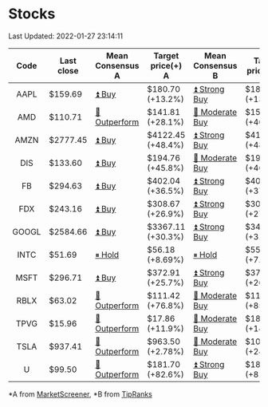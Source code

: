 # Stocks
Last Updated: 2022-01-27 23:14:11

|Code|Last close|Mean Consensus A|Target price(+) A|Mean Consensus B|Target price(+) B|
|:--:|-|-|-|-|-|
|AAPL|$159.69|[⏫ Buy](https://m.marketscreener.com/quote/stock/-4849/)|$180.70 (+13.2%)|[⏫ Strong Buy](https://www.tipranks.com/stocks/aapl/forecast)|$181.40 (+13.60%)|
|AMD|$110.71|[🔼 Outperform](https://m.marketscreener.com/quote/stock/-19475876/)|$141.81 (+28.1%)|[🔼 Moderate Buy](https://www.tipranks.com/stocks/amd/forecast)|$155.73 (+40.66%)|
|AMZN|$2777.45|[⏫ Buy](https://m.marketscreener.com/quote/stock/-12864605/)|$4122.45 (+48.4%)|[⏫ Strong Buy](https://www.tipranks.com/stocks/amzn/forecast)|$4134.17 (+48.85%)|
|DIS|$133.60|[⏫ Buy](https://m.marketscreener.com/quote/stock/-4842/)|$194.76 (+45.8%)|[🔼 Moderate Buy](https://www.tipranks.com/stocks/dis/forecast)|$195.35 (+46.22%)|
|FB|$294.63|[⏫ Buy](https://m.marketscreener.com/quote/stock/-10547141/)|$402.04 (+36.5%)|[⏫ Strong Buy](https://www.tipranks.com/stocks/fb/forecast)|$405.36 (+37.58%)|
|FDX|$243.16|[⏫ Buy](https://m.marketscreener.com/quote/stock/-12585/)|$308.67 (+26.9%)|[⏫ Strong Buy](https://www.tipranks.com/stocks/fdx/forecast)|$309.71 (+27.37%)|
|GOOGL|$2584.66|[⏫ Buy](https://m.marketscreener.com/quote/stock/-24203373/)|$3367.11 (+30.3%)|[⏫ Strong Buy](https://www.tipranks.com/stocks/googl/forecast)|$3409.23 (+31.90%)|
|INTC|$51.69|[⏸ Hold](https://m.marketscreener.com/quote/stock/-4829/)|$56.18 (+8.69%)|[⏸ Hold](https://www.tipranks.com/stocks/intc/forecast)|$55.50 (+7.37%)|
|MSFT|$296.71|[⏫ Buy](https://m.marketscreener.com/quote/stock/-4835/)|$372.91 (+25.7%)|[⏫ Strong Buy](https://www.tipranks.com/stocks/msft/forecast)|$374.42 (+26.19%)|
|RBLX|$63.02|[🔼 Outperform](https://m.marketscreener.com/quote/stock/-117793644/)|$111.42 (+76.8%)|[🔼 Moderate Buy](https://www.tipranks.com/stocks/rblx/forecast)|$116.89 (+85.48%)|
|TPVG|$15.96|[🔼 Outperform](https://m.marketscreener.com/quote/stock/-15933327/)|$17.86 (+11.9%)|[🔼 Moderate Buy](https://www.tipranks.com/stocks/tpvg/forecast)|$18.33 (+14.85%)|
|TSLA|$937.41|[🔼 Outperform](https://m.marketscreener.com/quote/stock/-6344549/)|$963.50 (+2.78%)|[🔼 Moderate Buy](https://www.tipranks.com/stocks/tsla/forecast)|$1072.32 (+24.04%)|
|U|$99.50|[🔼 Outperform](https://m.marketscreener.com/quote/stock/-112492634/)|$181.70 (+82.6%)|[⏫ Strong Buy](https://www.tipranks.com/stocks/u/forecast)|$180.30 (+81.21%)|


*A from [MarketScreener](https://www.marketscreener.com), *B from [TipRanks](https://www.tipranks.com)
